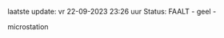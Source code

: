 laatste update: 
vr 22-09-2023 23:26   uur 
Status: FAALT - geel - 
<div class="service Y">microstation</div>